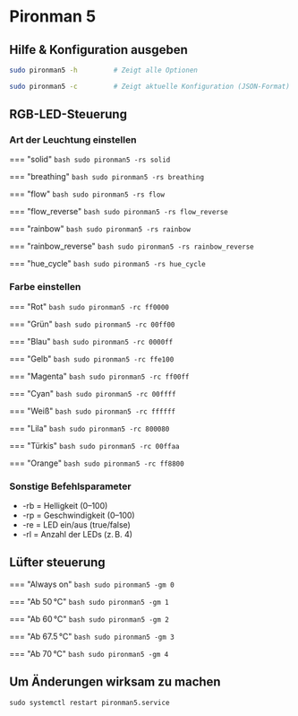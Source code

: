 # Pironman 5

## Hilfe & Konfiguration ausgeben

```bash
sudo pironman5 -h         # Zeigt alle Optionen
```

```bash
sudo pironman5 -c         # Zeigt aktuelle Konfiguration (JSON-Format)
```

## RGB-LED-Steuerung

### Art der Leuchtung einstellen

=== "solid"
    ```bash
    sudo pironman5 -rs solid
    ```

=== "breathing"
    ```bash
    sudo pironman5 -rs breathing
    ```

=== "flow"
    ```bash
    sudo pironman5 -rs flow
    ```

=== "flow_reverse"
    ```bash
    sudo pironman5 -rs flow_reverse
    ```

=== "rainbow"
    ```bash
    sudo pironman5 -rs rainbow
    ```

=== "rainbow_reverse"
    ```bash
    sudo pironman5 -rs rainbow_reverse
    ```

=== "hue_cycle"
    ```bash
    sudo pironman5 -rs hue_cycle
    ```

### Farbe einstellen

=== "Rot"
    ```bash
    sudo pironman5 -rc ff0000
    ```

=== "Grün"
    ```bash
    sudo pironman5 -rc 00ff00
    ```

=== "Blau"
    ```bash
    sudo pironman5 -rc 0000ff
    ```

=== "Gelb"
    ```bash
    sudo pironman5 -rc ffe100
    ```

=== "Magenta"
    ```bash
    sudo pironman5 -rc ff00ff
    ```

=== "Cyan"
    ```bash
    sudo pironman5 -rc 00ffff
    ```

=== "Weiß"
    ```bash
    sudo pironman5 -rc ffffff
    ```

=== "Lila"
    ```bash
    sudo pironman5 -rc 800080
    ```

=== "Türkis"
    ```bash
    sudo pironman5 -rc 00ffaa
    ```

=== "Orange"
    ```bash
    sudo pironman5 -rc ff8800
    ```

### Sonstige Befehlsparameter

- -rb = Helligkeit (0–100)
- -rp = Geschwindigkeit (0–100)
- -re = LED ein/aus (true/false)
- -rl = Anzahl der LEDs (z. B. 4)

## Lüfter steuerung

=== "Always on"
    ```bash
    sudo pironman5 -gm 0
    ```

=== "Ab 50 °C"
    ```bash
    sudo pironman5 -gm 1
    ```

=== "Ab 60 °C"
    ```bash
    sudo pironman5 -gm 2
    ```

=== "Ab 67.5 °C"
    ```bash
    sudo pironman5 -gm 3
    ```

=== "Ab 70 °C"
    ```bash
    sudo pironman5 -gm 4
    ```

## Um Änderungen wirksam zu machen

```cli
sudo systemctl restart pironman5.service
```
